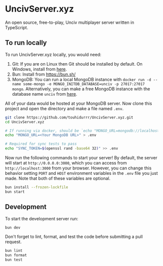 # UncivServer.xyz

An open source, free-to-play, Unciv multiplayer server written in TypeScript.

## To run locally

To run UncivServer.xyz locally, you would need:

1. Git: If you are on Linux then Git should be installed by default. On Windows, install from
   [here](https://git-scm.com/download/win).
2. Bun: Install from https://bun.sh/
3. MongoDB: You can run a local MongoDB instance with
   `docker run -d --name some-mongo -e MONGO_INITDB_DATABASE=unciv -p 27017:27017 mongo`.
   Alternatively, you can make a free MongoDB instance with the database name `unciv` from
   [here](https://www.mongodb.com/cloud/atlas/register).

All of your data would be hosted at your MongoDB server. Now clone this project and open the
directory and make a file named `.env`.

```bash
git clone https://github.com/touhidurrr/UncivServer.xyz.git
cd UncivServer.xyz

# If running via docker, should be `echo "MONGO_URL=mongodb://localhost" > .env`
echo "MONGO_URL=<Your MongoDB URL>" > .env

# Required for sync tests to pass
echo "SYNC_TOKEN=$(openssl rand -base64 32)" >> .env
```

Now run the following commands to start your server! By default, the server will start at
`http://0.0.0.0:3000`, which you can access from `http://localhost:3000` from your browser. However,
you can change this behavior setting `PORT` and `HOST` environment variables in the `.env` file you
just made. Note that both of these variables are optional.

```bash
bun install --frozen-lockfile
bun start
```

## Development

To start the development server run:

```bash
bun dev
```

Don't forget to lint, format, and test the code before submitting a pull request.

```bash
bun lint
bun format
bun test
```
